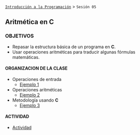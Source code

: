 [`Introducción a la Programación`](../README.md) > `Sesión 05`

## Aritmética en __C__

### OBJETIVOS 

- Repasar la estructura básica de un programa en __C__.
- Usar operaciones aritméticas para traducir algunas fórmulas matemáticas.

#### ORGANIZACION DE LA CLASE

- Operaciones de entrada
   - [Ejemplo 1](ejemplo01/README.md)
- Operaciones aritméticas
   - [Ejemplo 2](ejemplo02/README.md)
- Metodología usando __C__
   - [Ejemplo 3](ejemplo03/README.md)
   
#### ACTIVIDAD   
- [Actividad](actividad01/README.md)
